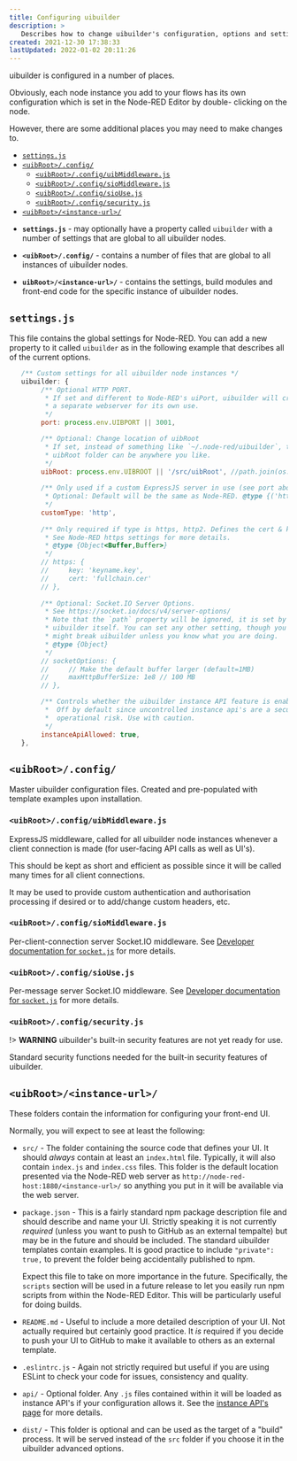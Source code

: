 ```yaml
---
title: Configuring uibuilder
description: >
   Describes how to change uibuilder's configuration, options and settings.
created: 2021-12-30 17:38:33
lastUpdated: 2022-01-02 20:11:26
---
```


uibuilder is configured in a number of places.

Obviously, each node instance you add to your flows has its own configuration which is set in the Node-RED Editor by double-
clicking on the node.

However, there are some additional places you may need to make changes to.

- [`settings.js`](#settingsjs)
- [`<uibRoot>/.config/`](#uibrootconfig)
  - [`<uibRoot>/.config/uibMiddleware.js`](#uibrootconfiguibmiddlewarejs)
  - [`<uibRoot>/.config/sioMiddleware.js`](#uibrootconfigsiomiddlewarejs)
  - [`<uibRoot>/.config/sioUse.js`](#uibrootconfigsiousejs)
  - [`<uibRoot>/.config/security.js`](#uibrootconfigsecurityjs)
- [`<uibRoot>/<instance-url>/`](#uibrootinstance-url)

* **`settings.js`** - may optionally have a property called `uibuilder` with a number of settings that are global to
  all uibuilder nodes.

* **`<uibRoot>/.config/`** - contains a number of files that are global to all instances of uibuilder nodes.

* **`uibRoot>/<instance-url>/`** - contains the settings, build modules and front-end code for the specific instance
  of uibuilder nodes.

## `settings.js`

This file contains the global settings for Node-RED. You can add a new property to it called `uibuilder` as in the following
example that describes all of the current options.

```js
   /** Custom settings for all uibuilder node instances */
   uibuilder: {
        /** Optional HTTP PORT. 
         * If set and different to Node-RED's uiPort, uibuilder will create
         * a separate webserver for its own use.
         */
        port: process.env.UIBPORT || 3001,

        /** Optional: Change location of uibRoot
         * If set, instead of something like `~/.node-red/uibuilder`, the 
         * uibRoot folder can be anywhere you like.
         */
        uibRoot: process.env.UIBROOT || '/src/uibRoot', //path.join(os.homedir(), 'myuibroot')',
        
        /** Only used if a custom ExpressJS server in use (see port above)
         * Optional: Default will be the same as Node-RED. @type {('http'|'https')} 
         */
        customType: 'http',
        
        /** Only required if type is https, http2. Defines the cert & key. 
         * See Node-RED https settings for more details.
         * @type {Object<Buffer,Buffer>}
         */
        // https: {
        //     key: 'keyname.key',
        //     cert: 'fullchain.cer'
        // },
        
        /** Optional: Socket.IO Server Options. 
         * See https://socket.io/docs/v4/server-options/
         * Note that the `path` property will be ignored, it is set by 
         * uibuilder itself. You can set any other setting, though you 
         * might break uibuilder unless you know what you are doing.
         * @type {Object}
         */
        // socketOptions: {
        //     // Make the default buffer larger (default=1MB)
        //     maxHttpBufferSize: 1e8 // 100 MB
        // },

        /** Controls whether the uibuilder instance API feature is enabled
         *  Off by default since uncontrolled instance api's are a security and 
         *  operational risk. Use with caution.
         */
        instanceApiAllowed: true,
   },
```

## `<uibRoot>/.config/`

Master uibuilder configuration files. Created and pre-populated with template examples upon installation.

### `<uibRoot>/.config/uibMiddleware.js`

ExpressJS middleware, called for all uibuilder node instances whenever a client connection is made (for user-facing API calls as well as UI's).

This should be kept as short and efficient as possible since it will be called many times for all client connections.

It may be used to provide custom authentication and authorisation processing if desired or to add/change custom headers, etc.

### `<uibRoot>/.config/sioMiddleware.js`

Per-client-connection server Socket.IO middleware. See [Developer documentation for `socket.js`](socket-js.md) for more details.

### `<uibRoot>/.config/sioUse.js`

Per-message server Socket.IO middleware. See [Developer documentation for `socket.js`](socket-js.md) for more details.

### `<uibRoot>/.config/security.js`

!> **WARNING** uibuilder's built-in security features are not yet ready for use.

Standard security functions needed for the built-in security features of uibuilder.

## `<uibRoot>/<instance-url>/`

These folders contain the information for configuring your front-end UI.

Normally, you will expect to see at least the following:

* `src/` - The folder containing the source code that defines your UI. It should _always_ contain at least an `index.html` file. Typically, it will also contain `index.js` and `index.css` files. This folder is the default location presented via the Node-RED web server as `http://node-red-host:1880/<instance-url>/` so anything you put in it will be available via the web server.

* `package.json` - This is a fairly standard npm package description file and should describe and name your UI. Strictly speaking it is not currently _required_ (unless you want to push to GitHub as an external tempalte) but may be in the future and should be included. The standard uibuilder templates contain examples. It is good practice to include `"private": true,` to prevent the folder being accidentally published to npm.

   Expect this file to take on more importance in the future. Specifically, the `scripts` section will be used in a future release to let you easily run npm scripts from within the Node-RED Editor. This will be particularly useful for doing builds.

* `README.md` - Useful to include a more detailed description of your UI. Not actually required but certainly good practice. It _is_ required if you decide to push your UI to GitHub to make it available to others as an external template.

* `.eslintrc.js` - Again not strictly required but useful if you are using ESLint to check your code for issues, consistency and quality.

* `api/` - Optional folder. Any `.js` files contained within it will be loaded as instance API's if your configuration allows it. See the [instance API's page](instance-apis.md) for more details.

* `dist/` - This folder is optional and can be used as the target of a "build" process. It will be served instead of the `src` folder if you choose it in the uibuilder advanced options.